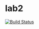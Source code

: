 # lab2
[![Build Status](https://travis-ci.org/piotrjanus/lab2.svg?branch=master)](https://travis-ci.org/piotrjanus/lab2)
